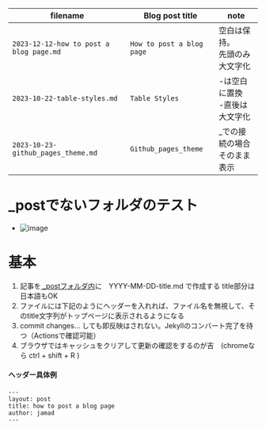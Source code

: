 <link rel="stylesheet" type="text/css" href="/assets/css/styles.css">

|filename|Blog post title|note|
|-|-|-|
|`2023-12-12-how to post a blog page.md`|`How to post a blog page`|空白は保持。<br>先頭のみ大文字化|
|`2023-10-22-table-styles.md`|`Table Styles`|-は空白に置換<br>-直後は大文字化|
|`2023-10-23-github_pages_theme.md`|`Github_pages_theme`|_での接続の場合<br>そのまま表示|


# _postでないフォルダのテスト
* ![image](https://github.com/jamad/jamad.github.io/assets/949913/f7d5af53-098a-4863-9393-327cd6619463)


# 基本
1. 記事を[ _postフォルダ内](https://github.com/jamad/jamad.github.io/tree/master/_posts)に　YYYY-MM-DD-title.md で作成する title部分は日本語もOK
1. ファイルには下記のようにヘッダーを入れれば、ファイル名を無視して、そのtitle文字列がトップページに表示されるようになる
1. commit changes... しても即反映はされない。Jekyllのコンバート完了を待つ（Actionsで確認可能）
1. ブラウザではキャッシュをクリアして更新の確認をするのが吉　(chromeなら ctrl + shift + R )

#### ヘッダー具体例
```
---
layout: post
title: how to post a blog page
author: jamad
---
```

